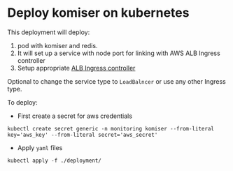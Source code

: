 # Deploy komiser on kubernetes

This deployment will deploy:

1. pod with komiser and redis.
2. It will set up a service with node port for linking with AWS ALB Ingress controller
3. Setup appropriate [ALB Ingress controller](https://github.com/kubernetes-sigs/aws-alb-ingress-controller)

Optional to change the service type to  `LoadBalncer` or use any other Ingress type.

To deploy:

* First create a secret for aws credentials

```
kubectl create secret generic -n monitoring komiser --from-literal key='aws_key' --from-literal secret='aws_secret'
```

* Apply `yaml` files

```
kubectl apply -f ./deployment/
```